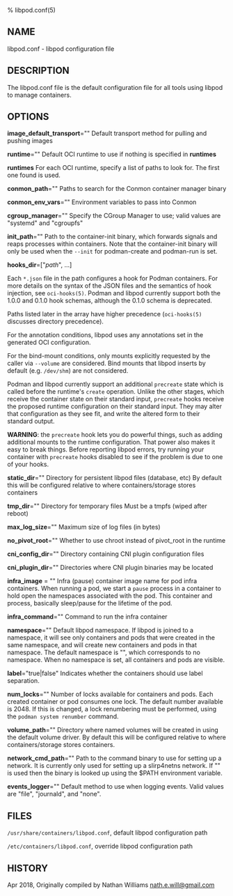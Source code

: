 % libpod.conf(5)

## NAME
libpod.conf - libpod configuration file

## DESCRIPTION
The libpod.conf file is the default configuration file for all tools using
libpod to manage containers.

## OPTIONS

**image_default_transport**=""
  Default transport method for pulling and pushing images

**runtime**=""
  Default OCI runtime to use if nothing is specified in **runtimes**

**runtimes**
  For each OCI runtime, specify a list of paths to look for.  The first one found is used.

**conmon_path**=""
  Paths to search for the Conmon container manager binary

**conmon_env_vars**=""
  Environment variables to pass into Conmon

**cgroup_manager**=""
  Specify the CGroup Manager to use; valid values are "systemd" and "cgroupfs"

**init_path**=""
  Path to the container-init binary, which forwards signals and reaps processes within containers.  Note that the container-init binary will only be used when the `--init` for podman-create and podman-run is set.

**hooks_dir**=["*path*", ...]

  Each `*.json` file in the path configures a hook for Podman containers.  For more details on the syntax of the JSON files and the semantics of hook injection, see `oci-hooks(5)`.  Podman and libpod currently support both the 1.0.0 and 0.1.0 hook schemas, although the 0.1.0 schema is deprecated.

  Paths listed later in the array have higher precedence (`oci-hooks(5)` discusses directory precedence).

  For the annotation conditions, libpod uses any annotations set in the generated OCI configuration.

  For the bind-mount conditions, only mounts explicitly requested by the caller via `--volume` are considered.  Bind mounts that libpod inserts by default (e.g. `/dev/shm`) are not considered.

  Podman and libpod currently support an additional `precreate` state which is called before the runtime's `create` operation.  Unlike the other stages, which receive the container state on their standard input, `precreate` hooks receive the proposed runtime configuration on their standard input.  They may alter that configuration as they see fit, and write the altered form to their standard output.

  **WARNING**: the `precreate` hook lets you do powerful things, such as adding additional mounts to the runtime configuration.  That power also makes it easy to break things.  Before reporting libpod errors, try running your container with `precreate` hooks disabled to see if the problem is due to one of your hooks.

**static_dir**=""
  Directory for persistent libpod files (database, etc)
  By default this will be configured relative to where containers/storage
  stores containers

**tmp_dir**=""
  Directory for temporary files
  Must be a tmpfs (wiped after reboot)

**max_log_size**=""
  Maximum size of log files (in bytes)

**no_pivot_root**=""
  Whether to use chroot instead of pivot_root in the runtime

**cni_config_dir**=""
  Directory containing CNI plugin configuration files

**cni_plugin_dir**=""
  Directories where CNI plugin binaries may be located

**infra_image** = ""
  Infra (pause) container image name for pod infra containers.  When running a pod, we
  start a `pause` process in a container to hold open the namespaces associated with the
  pod.  This container and process, basically sleep/pause for the lifetime of the pod.

**infra_command**=""
  Command to run the infra container

**namespace**=""
  Default libpod namespace. If libpod is joined to a namespace, it will see only containers and pods
  that were created in the same namespace, and will create new containers and pods in that namespace.
  The default namespace is "", which corresponds to no namespace. When no namespace is set, all
  containers and pods are visible.

**label**="true|false"
  Indicates whether the containers should use label separation.

**num_locks**=""
  Number of locks available for containers and pods. Each created container or pod consumes one lock.
  The default number available is 2048.
  If this is changed, a lock renumbering must be performed, using the `podman system renumber` command.

**volume_path**=""
  Directory where named volumes will be created in using the default volume driver.
  By default this will be configured relative to where containers/storage stores containers.

**network_cmd_path**=""
  Path to the command binary to use for setting up a network.  It is currently only used for setting up
  a slirp4netns network.  If "" is used then the binary is looked up using the $PATH environment variable.

**events_logger**=""
  Default method to use when logging events. Valid values are "file", "journald", and "none".

## FILES
  `/usr/share/containers/libpod.conf`, default libpod configuration path

  `/etc/containers/libpod.conf`, override libpod configuration path

## HISTORY
Apr 2018, Originally compiled by Nathan Williams <nath.e.will@gmail.com>
